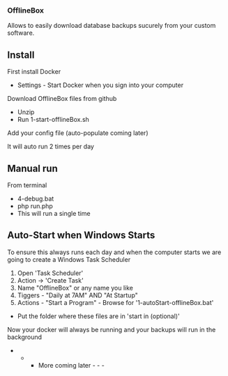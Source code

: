 ### OfflineBox 

Allows to easily download database backups sucurely from your custom software. 

## Install

First install Docker
- Settings - Start Docker when you sign into your computer 

Download OfflineBox files from github
- Unzip
- Run 1-start-offlineBox.sh

Add your config file (auto-populate coming later)

It will auto run 2 times per day

## Manual run
From terminal
- 4-debug.bat
- php run.php
- This will run a single time

## Auto-Start when Windows Starts

To ensure this always runs each day and when the computer starts we are going to create a Windows Task Scheduler

1. Open 'Task Scheduler'
2. Action -> 'Create Task'
3. Name "OfflineBox" or any name you like
4. Tiggers - "Daily at 7AM" AND "At Startup"
5. Actions - "Start a Program" - Browse for '1-autoStart-offlineBox.bat' 
- Put the folder where these files are in 'start in (optional)'

Now your docker will always be running and your backups will run in the background

- - - More coming later - - - 